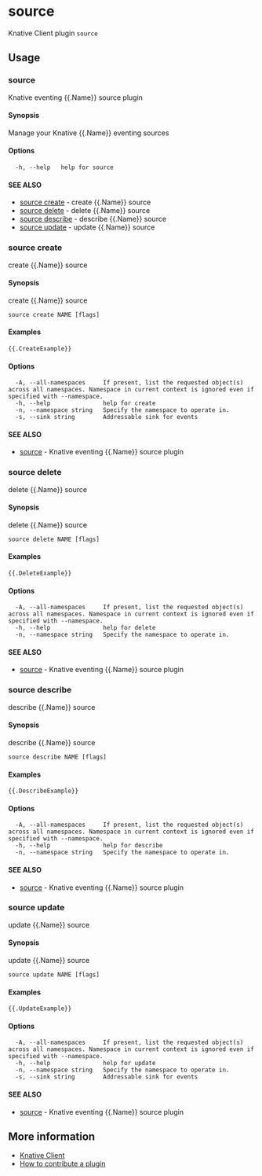 # source

Knative Client plugin `source`

## Usage

### source

Knative eventing {{.Name}} source plugin

#### Synopsis

Manage your Knative {{.Name}} eventing sources

#### Options

```
  -h, --help   help for source
```

#### SEE ALSO

* [source create](#source-create)	 - create {{.Name}} source
* [source delete](#source-delete)	 - delete {{.Name}} source
* [source describe](#source-describe)	 - describe {{.Name}} source
* [source update](#source-update)	 - update {{.Name}} source

### source create

create {{.Name}} source

#### Synopsis

create {{.Name}} source

```
source create NAME [flags]
```

#### Examples

```
{{.CreateExample}}
```

#### Options

```
  -A, --all-namespaces     If present, list the requested object(s) across all namespaces. Namespace in current context is ignored even if specified with --namespace.
  -h, --help               help for create
  -n, --namespace string   Specify the namespace to operate in.
  -s, --sink string        Addressable sink for events
```

#### SEE ALSO

* [source](#source)	 - Knative eventing {{.Name}} source plugin

### source delete

delete {{.Name}} source

#### Synopsis

delete {{.Name}} source

```
source delete NAME [flags]
```

#### Examples

```
{{.DeleteExample}}
```

#### Options

```
  -A, --all-namespaces     If present, list the requested object(s) across all namespaces. Namespace in current context is ignored even if specified with --namespace.
  -h, --help               help for delete
  -n, --namespace string   Specify the namespace to operate in.
```

#### SEE ALSO

* [source](#source)	 - Knative eventing {{.Name}} source plugin

### source describe

describe {{.Name}} source

#### Synopsis

describe {{.Name}} source

```
source describe NAME [flags]
```

#### Examples

```
{{.DescribeExample}}
```

#### Options

```
  -A, --all-namespaces     If present, list the requested object(s) across all namespaces. Namespace in current context is ignored even if specified with --namespace.
  -h, --help               help for describe
  -n, --namespace string   Specify the namespace to operate in.
```

#### SEE ALSO

* [source](#source)	 - Knative eventing {{.Name}} source plugin

### source update

update {{.Name}} source

#### Synopsis

update {{.Name}} source

```
source update NAME [flags]
```

#### Examples

```
{{.UpdateExample}}
```

#### Options

```
  -A, --all-namespaces     If present, list the requested object(s) across all namespaces. Namespace in current context is ignored even if specified with --namespace.
  -h, --help               help for update
  -n, --namespace string   Specify the namespace to operate in.
  -s, --sink string        Addressable sink for events
```

#### SEE ALSO

* [source](#source)	 - Knative eventing {{.Name}} source plugin

## More information
	
* [Knative Client](https://github.com/knative/client)
* [How to contribute a plugin](https://github.com/knative/client-contrib#how-to-contribute-a-plugin)

